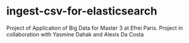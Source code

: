 # ingest-csv-for-elasticsearch
Project of Application of Big Data for Master 3 at Efrei Paris. Project in collaboration with Yasmine Dahak and Alexis Da Costa
